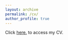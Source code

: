 ```yaml
---
layout: archive
permalink: /cv/
author_profile: true
---
```

Click <a href="https://inder-math.github.io/files/Resume-Inderjeet.pdf" target="_blank">here.</a> to access my CV.
